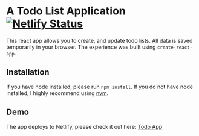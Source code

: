 # A Todo List Application [![Netlify Status](https://api.netlify.com/api/v1/badges/e54d0028-0070-4add-b5bd-3aaafdc75097/deploy-status)](https://app.netlify.com/sites/storied-caramel-d5710b/deploys)

This react app allows you to create, and update todo lists. All data is saved temporarily in your browser. The experience was built using `create-react-app`.

## Installation

If you have node installed, please run `npm install`. If you do not have node installed, I highly recommend using [nvm](https://github.com/nvm-sh/nvm).

## Demo

The app deploys to Netlify, please check it out here: [Todo App](https://storied-caramel-d5710b.netlify.app/)